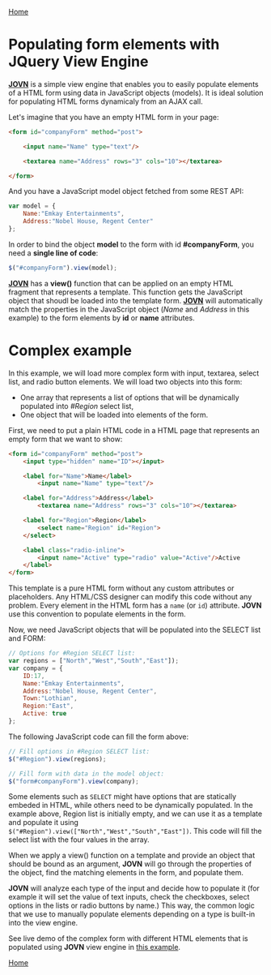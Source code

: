 [Home](../README.md)

# Populating form elements with JQuery View Engine

**[JOVN](../README.md)** is a simple view engine that enables you to easily populate elements of a HTML form using data in JavaScript objects (models). It is ideal solution for populating HTML forms dynamicaly from an AJAX call.

Let's imagine that you have an empty HTML form in your page:
```html
<form id="companyForm" method="post">

    <input name="Name" type="text"/>

    <textarea name="Address" rows="3" cols="10"></textarea>

</form>
```
And you have a JavaScript model object fetched from some REST API:
```javascript
var model = {
    Name:"Emkay Entertainments",
    Address:"Nobel House, Regent Center"
};
```
In order to bind the object **model** to the form with id **#companyForm**, you need a **single line of code**:
```javascript
$("#companyForm").view(model);
```

**[JOVN](../README.md)** has a **view()** function that can be applied on an empty HTML fragment that represents a template. This function gets the JavaScript object that shoudl be loaded into the template form. **[JOVN](../README.md)** will automatically match the properties in the JavaScript object (*Name* and *Address* in this example) to the form elements by **id** or **name** attributes.

# Complex example

In this example, we will load more complex form with input, textarea, select list, and radio button elements. We will load two objects into this form:
 - One array that represents a list of options that will be dynamically populated into *#Region* select list, 
 - One object that will be loaded into elements of the form. 

First, we need to put a plain HTML code in a HTML page that represents an empty form that we want to show:

```html
<form id="companyForm" method="post">
    <input type="hidden" name="ID"></input>

    <label for="Name">Name</label>
        <input name="Name" type="text"/>

    <label for="Address">Address</label>
        <textarea name="Address" rows="3" cols="10"></textarea>

    <label for="Region">Region</label>
        <select name="Region" id="Region">
    </select>

    <label class="radio-inline">
        <input name="Active" type="radio" value="Active"/>Active
    </label>
</form>
```

This template is a pure HTML form without any custom attributes or placeholders. Any HTML/CSS designer can modify this code without any problem.
Every element in the HTML form has a `name` (or `id`) attribute. **JOVN** use this convention 
 to populate elements in the form.

Now, we need JavaScript objects that will be populated into the SELECT list and FORM:

```javascript
// Options for #Region SELECT list:
var regions = ["North","West","South","East"]);
var company = {
    ID:17,
    Name:"Emkay Entertainments",
    Address:"Nobel House, Regent Center",
    Town:"Lothian",
    Region:"East",
    Active: true
};
```

The following JavaScript code can fill the form above:

```javascript
// Fill options in #Region SELECT list:
$("#Region").view(regions);

// Fill form with data in the model object:
$("form#companyForm").view(company);
```

Some elements such as `SELECT` might have options that are statically embeded in HTML, while others need to be dynamically populated. In the example above, Region list is initially empty, and we can use it as a template and populate it using `$("#Region").view(["North","West","South","East"])`. This code will fill the select list with the four values in the array. 

When we apply a view() function on a template and provide an object that should be bound as an argument, **JOVN** will go through the properties of the object, find the matching elements in the form, and populate them.

**JOVN** will analyze each type of the input and decide how to populate it (for example it will set the value of text inputs, check the checkboxes, select options in the lists or radio buttons by name.) This way, the common logic that we use to manually populate elements depending on a type is built-in into the view engine.

See live demo of the complex form with different HTML elements that is populated using **JOVN** view engine in [this example](../examples/edit.html).

[Home](../README.md)